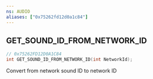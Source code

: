 ```yaml
---
ns: AUDIO
aliases: ["0x75262fd12d0a1c84"]
---
```

## GET_SOUND_ID_FROM_NETWORK_ID

```c
// 0x75262FD12D0A1C84
int GET_SOUND_ID_FROM_NETWORK_ID(int NetworkId);
```

Convert from network sound ID to network ID

